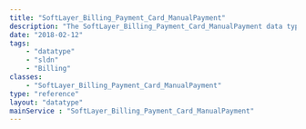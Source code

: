 ```yaml
---
title: "SoftLayer_Billing_Payment_Card_ManualPayment"
description: "The SoftLayer_Billing_Payment_Card_ManualPayment data type contains general information related to requesting a manual payment. This supports enablement of 3D Secure via Cardinal Cruise implementation that allows for credit card authentication and is currently limited to specified merchants. "
date: "2018-02-12"
tags:
    - "datatype"
    - "sldn"
    - "Billing"
classes:
    - "SoftLayer_Billing_Payment_Card_ManualPayment"
type: "reference"
layout: "datatype"
mainService : "SoftLayer_Billing_Payment_Card_ManualPayment"
---
```

